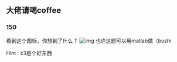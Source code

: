 ## 大佬请喝coffee

### 150

看到这个图标，你想到了什么？ ![img](https://java.com/favicon.ico)
也许这题可以用matlab做（bushi 

Hint : z3是个好东西
